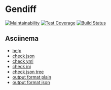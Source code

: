 # Gendiff

[![Maintainability](https://api.codeclimate.com/v1/badges/573ec228c56dff127ce7/maintainability)](https://codeclimate.com/github/nzleonid/project-lvl2-s401/maintainability) [![Test Coverage](https://api.codeclimate.com/v1/badges/573ec228c56dff127ce7/test_coverage)](https://codeclimate.com/github/nzleonid/project-lvl2-s401/test_coverage)
[![Build Status](https://travis-ci.org/nzleonid/project-lvl2-s401.svg?branch=master)](https://travis-ci.org/nzleonid/project-lvl2-s401)
## Asciinema
* [help](https://asciinema.org/a/JF5Xb6mbyqRStBUx1MQeUefKe)
* [check json](https://asciinema.org/a/fEOEugbyjBXxshlJLhhJXrl8s)
* [check yml](https://asciinema.org/a/jzxrt76STKqCYSQNXkYcJkU89)
* [check ini](https://asciinema.org/a/6yYaKZOuw8awNnRbsu5GdLYo7)
* [check json tree](https://asciinema.org/a/ubYQy3PyjnB4HIpMctfvRoM2S)
* [output format plain](https://asciinema.org/a/S90sRYjsbm2fTLwk8YkheePYE)
* [output format json](https://asciinema.org/a/8ZWSps8Ongt70vOKj35fGzxjQ)
